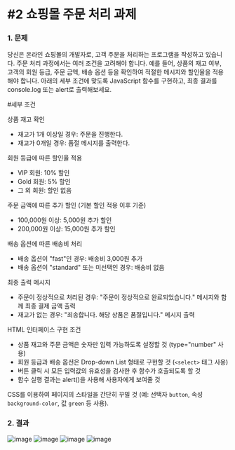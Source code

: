 # #2 쇼핑몰 주문 처리 과제

### 1. 문제

당신은 온라인 쇼핑몰의 개발자로, 고객 주문을 처리하는 프로그램을 작성하고 있습니다. 주문 처리 과정에서는 여러 조건을 고려해야 합니다. 예를 들어, 상품의 재고 여부, 고객의 회원 등급, 주문 금액, 배송 옵션 등을 확인하여 적절한 메시지와 할인율을 적용해야 합니다. 아래의 세부 조건에 맞도록 JavaScript 함수를 구현하고, 최종 결과를 console.log 또는 alert로 출력해보세요.

#세부 조건

상품 재고 확인
- 재고가 1개 이상일 경우: 주문을 진행한다.
- 재고가 0개일 경우: 품절 메시지를 출력한다.

회원 등급에 따른 할인율 적용
- VIP 회원: 10% 할인
- Gold 회원: 5% 할인
- 그 외 회원: 할인 없음

주문 금액에 따른 추가 할인 (기본 할인 적용 이후 기준)
- 100,000원 이상: 5,000원 추가 할인
- 200,000원 이상: 15,000원 추가 할인

배송 옵션에 따른 배송비 처리
- 배송 옵션이 "fast"인 경우: 배송비 3,000원 추가
- 배송 옵션이 "standard" 또는 미선택인 경우: 배송비 없음

최종 출력 메시지
- 주문이 정상적으로 처리된 경우: "주문이 정상적으로 완료되었습니다." 메시지와 함께 최종 결제 금액 출력
- 재고가 없는 경우: "죄송합니다. 해당 상품은 품절입니다." 메시지 출력

HTML 인터페이스 구현 조건
- 상품 재고와 주문 금액은 숫자만 입력 가능하도록 설정할 것 (type="number" 사용)
- 회원 등급과 배송 옵션은 Drop-down List 형태로 구현할 것 (`<select>` 태그 사용)
- 버튼 클릭 시 모든 입력값의 유효성을 검사한 후 함수가 호출되도록 할 것
- 함수 실행 결과는 alert()을 사용해 사용자에게 보여줄 것

CSS를 이용하여 페이지의 스타일을 간단히 꾸밀 것 (예: 선택자 `button`, 속성 `background-color`, 값 `green` 등 사용).

### 2. 결과

![image](https://github.com/user-attachments/assets/145ea5af-1ae6-4cc6-b8bf-3415d9d3fb06)
![image](https://github.com/user-attachments/assets/f2087716-da4d-4af9-b44d-8699d056b21d)
![image](https://github.com/user-attachments/assets/1bd26353-8111-445f-92bd-467e8a236d2a)
![image](https://github.com/user-attachments/assets/1e061c66-52f2-4b0b-a4e1-0d310944c85d)

#
